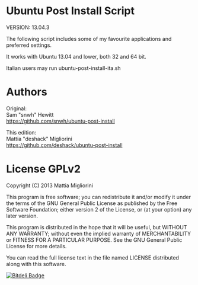 Ubuntu Post Install Script
==========================

VERSION: 13.04.3

The following script includes some of my favourite applications and preferred settings. 

It works with Ubuntu 13.04 and lower, both 32 and 64 bit.

Italian users may run ubuntu-post-install-ita.sh

Authors
=======

Original:<BR>
Sam "snwh" Hewitt<BR>
https://github.com/snwh/ubuntu-post-install

This edition:<BR>
Mattia "deshack" Migliorini<BR>
https://github.com/deshack/ubuntu-post-install

License GPLv2
=============

Copyright (C) 2013 Mattia Migliorini

This program is free software; you can redistribute it and/or
modify it under the terms of the GNU General Public License
as published by the Free Software Foundation; either version 2
of the License, or (at your option) any later version.

This program is distributed in the hope that it will be useful,
but WITHOUT ANY WARRANTY; without even the implied warranty of
MERCHANTABILITY or FITNESS FOR A PARTICULAR PURPOSE.  See the
GNU General Public License for more details.

You can read the full license text in the file named LICENSE
distributed along with this software.


[![Bitdeli Badge](https://d2weczhvl823v0.cloudfront.net/deshack/ubuntu-utility-script/trend.png)](https://bitdeli.com/free "Bitdeli Badge")

